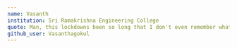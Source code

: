 ```yaml
---
name: Vasanth
institution: Sri Ramakrishna Engineering College
quote: Man, this lockdowns been so long that I don't even remember what live classes even feel like!
github_user: Vasanthagokul
---
```


